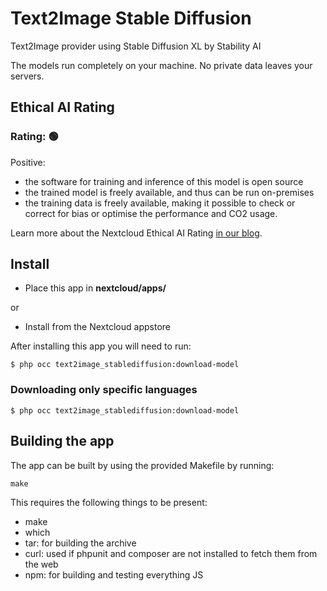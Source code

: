 <!--
SPDX-FileCopyrightText: Marcel Klehr <mklehr@gmx.net>
SPDX-License-Identifier: CC0-1.0
-->

# Text2Image Stable Diffusion
Text2Image provider using Stable Diffusion XL by Stability AI

The models run completely on your machine. No private data leaves your servers.

## Ethical AI Rating
### Rating: 🟢

Positive:
* the software for training and inference of this model is open source
* the trained model is freely available, and thus can be run on-premises
* the training data is freely available, making it possible to check or correct for bias or optimise the performance and CO2 usage.

Learn more about the Nextcloud Ethical AI Rating [in our blog](https://nextcloud.com/blog/nextcloud-ethical-ai-rating/).

## Install
 * Place this app in **nextcloud/apps/**

or 

 * Install from the Nextcloud appstore

After installing this app you will need to run:

```
$ php occ text2image_stablediffusion:download-model
```

### Downloading only specific languages
```
$ php occ text2image_stablediffusion:download-model
```

## Building the app

The app can be built by using the provided Makefile by running:

    make

This requires the following things to be present:
* make
* which
* tar: for building the archive
* curl: used if phpunit and composer are not installed to fetch them from the web
* npm: for building and testing everything JS
